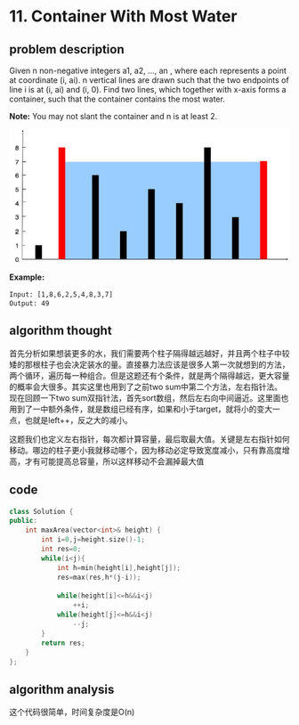 # 11. Container With Most Water

## problem description

Given n non-negative integers a1, a2, ..., an , where each represents a point at coordinate \(i, ai\). n vertical lines are drawn such that the two endpoints of line i is at \(i, ai\) and \(i, 0\). Find two lines, which together with x-axis forms a container, such that the container contains the most water.

**Note:** You may not slant the container and n is at least 2.

![The above vertical lines are represented by array \[1,8,6,2,5,4,8,3,7\]. In this case, the max area of water \(blue section\) the container can contain is 49.](.gitbook/assets/image.png)

**Example:**

```text
Input: [1,8,6,2,5,4,8,3,7]
Output: 49
```

## algorithm thought

首先分析如果想装更多的水，我们需要两个柱子隔得越远越好，并且两个柱子中较矮的那根柱子也会决定装水的量。直接暴力法应该是很多人第一次就想到的方法，两个循环，遍历每一种组合。但是这题还有个条件，就是两个隔得越远，更大容量的概率会大很多。其实这里也用到了之前two sum中第二个方法，左右指针法。现在回顾一下two sum双指针法，首先sort数组，然后左右向中间逼近。这里面也用到了一中额外条件，就是数组已经有序，如果和小于target，就将小的变大一点，也就是left++，反之大的减小。

这题我们也定义左右指针，每次都计算容量，最后取最大值。关键是左右指针如何移动。哪边的柱子更小我就移动哪个，因为移动必定导致宽度减小，只有靠高度增高，才有可能提高总容量，所以这样移动不会漏掉最大值

## code

```cpp
class Solution {
public:
    int maxArea(vector<int>& height) {
        int i=0,j=height.size()-1;
        int res=0;
        while(i<j){
            int h=min(height[i],height[j]);
            res=max(res,h*(j-i));
            
            while(height[i]<=h&&i<j)
                ++i;
            while(height[j]<=h&&i<j)
                --j;
        }
        return res;
    }
};
```

## algorithm analysis

这个代码很简单，时间复杂度是O\(n\)

